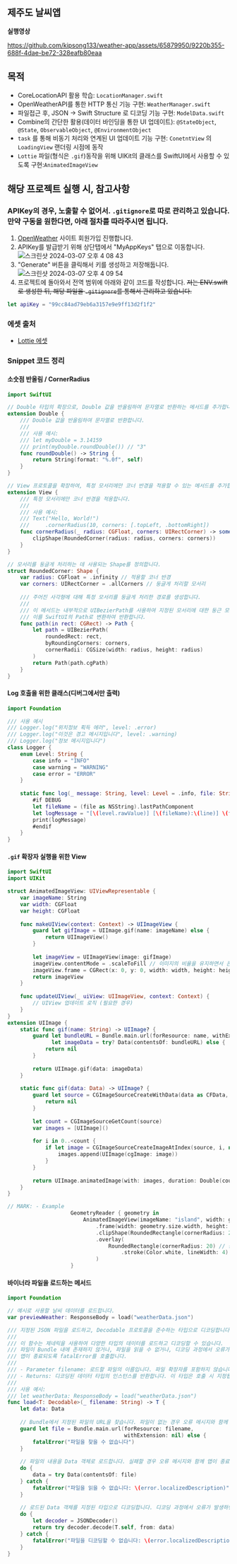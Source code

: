 ## 제주도 날씨앱
**실행영상**

https://github.com/kipsong133/weather-app/assets/65879950/9220b355-688f-4dae-be72-328eafb80eaa

## 목적
- CoreLocationAPI 활용 학습: `LocationManager.swift`
- OpenWeatherAPI를 통한 HTTP 통신 기능 구현: `WeatherManager.swift`
- 파일접근 후, JSON -> Swift Structure 로 디코딩 기능 구현: `ModelData.swift`
- Combine의 간단한 활용(데이터 바인딩을 통한 UI 업데이트): `@StateObject`, `@State`, `ObservableObject`, `@EnvironmentObject`
- `task` 를 통해 비동기 처리와 연계된 UI 업데이트 기능 구현: `ConetntView` 의 `LoadingView` 랜더링 시점에 동작
- `Lottie` 파일(형식은 `.gif`)동작을 위해 UIKit의 클래스를 SwiftUI에서 사용할 수 있도록 구현:`AnimatedImageView`

## 해당 프로젝트 실행 시, 참고사항

### APIKey의 경우, 노출할 수 없어서. `.gitignore`로 따로 관리하고 있습니다. 만약 구동을 원한다면, 아래 절차를 따라주시면 됩니다.
1. [OpenWeather](https://openweathermap.org/) 사이트 회원가입 진행합니다.
2. APIKey를 발급받기 위해 상단탭에서 "MyAppKeys" 탭으로 이동합니다.
![스크린샷 2024-03-07 오후 4 08 43](https://github.com/kipsong133/weather-app/assets/65879950/e1293292-9b4a-42a3-99a0-06a884259544)
3. "Generate" 버튼을 클릭해서 키를 생성하고 저장해둡니다.
![스크린샷 2024-03-07 오후 4 09 54](https://github.com/kipsong133/weather-app/assets/65879950/b26da9a9-dc87-4346-9777-6001953e1c27)
4. 프로젝트에 돌아와서 전역 범위에 아래와 같이 코드를 작성합니다.
~~저는 ENV.swift로 생성한 뒤, 해당 파일을 `.gitignore`를 통해서 관리하고 있습니다.~~
```swift
let apiKey = "99cc84ad79eb6a3157e9e9ff13d2f1f2"
```

### 에셋 출처
- [Lottie 에셋](https://lottiefiles.com/kr/animations/qutab-guano-i62zaS81L1)

### Snippet 코드 정리

#### 소숫점 반올림 / CornerRadius
```swift
import SwiftUI

// Double 타입의 확장으로, Double 값을 반올림하여 문자열로 반환하는 메서드를 추가합니다.
extension Double {
    /// Double 값을 반올림하여 문자열로 반환합니다.
    ///
    /// 사용 예시:
    /// let myDouble = 3.14159
    /// print(myDouble.roundDouble()) // "3"
    func roundDouble() -> String {
        return String(format: "%.0f", self)
    }
}

// View 프로토콜을 확장하여, 특정 모서리에만 코너 반경을 적용할 수 있는 메서드를 추가합니다.
extension View {
    /// 특정 모서리에만 코너 반경을 적용합니다.
    ///
    /// 사용 예시:
    /// Text("Hello, World!")
    ///     .cornerRadius(10, corners: [.topLeft, .bottomRight])
    func cornerRadius(_ radius: CGFloat, corners: UIRectCorner) -> some View {
        clipShape(RoundedCorner(radius: radius, corners: corners))
    }
}

// 모서리를 둥글게 처리하는 데 사용되는 Shape를 정의합니다.
struct RoundedCorner: Shape {
    var radius: CGFloat = .infinity // 적용할 코너 반경
    var corners: UIRectCorner = .allCorners // 둥글게 처리할 모서리
    
    /// 주어진 사각형에 대해 특정 모서리를 둥글게 처리한 경로를 생성합니다.
    ///
    /// 이 메서드는 내부적으로 UIBezierPath를 사용하여 지정된 모서리에 대한 둥근 모양을 생성하고,
    /// 이를 SwiftUI의 Path로 변환하여 반환합니다.
    func path(in rect: CGRect) -> Path {
        let path = UIBezierPath(
            roundedRect: rect,
            byRoundingCorners: corners,
            cornerRadii: CGSize(width: radius, height: radius)
        )
        return Path(path.cgPath)
    }
}

```

#### Log 호출을 위한 클래스(디버그에서만 출력)
```swift
import Foundation

/// 사용 예시
/// Logger.log("위치정보 획득 에러", level: .error)
/// Logger.log("이것은 경고 메시지입니다", level: .warning)
/// Logger.log("정보 메시지입니다")
class Logger {
    enum Level: String {
        case info = "INFO"
        case warning = "WARNING"
        case error = "ERROR"
    }
    
    static func log(_ message: String, level: Level = .info, file: String = #file, function: String = #function, line: Int = #line) {
        #if DEBUG
        let fileName = (file as NSString).lastPathComponent
        let logMessage = "[\(level.rawValue)] [\(fileName):\(line)] \(function) - \(message)"
        print(logMessage)
        #endif
    }
}
```

#### `.gif` 확장자 실행을 위한 View
```swift
import SwiftUI
import UIKit

struct AnimatedImageView: UIViewRepresentable {
    var imageName: String
    var width: CGFloat
    var height: CGFloat
    
    func makeUIView(context: Context) -> UIImageView {
        guard let gifImage = UIImage.gif(name: imageName) else {
            return UIImageView()
        }
        
        let imageView = UIImageView(image: gifImage)
        imageView.contentMode = .scaleToFill // 이미지의 비율을 유지하면서 콘텐츠를 맞춤
        imageView.frame = CGRect(x: 0, y: 0, width: width, height: height) // 여기에서 크기를 지정
        return imageView
    }
    
    func updateUIView(_ uiView: UIImageView, context: Context) {
        // UIView 업데이트 로직 (필요한 경우)
    }
}
extension UIImage {
    static func gif(name: String) -> UIImage? {
        guard let bundleURL = Bundle.main.url(forResource: name, withExtension: "gif"),
              let imageData = try? Data(contentsOf: bundleURL) else {
            return nil
        }
        
        return UIImage.gif(data: imageData)
    }
    
    static func gif(data: Data) -> UIImage? {
        guard let source = CGImageSourceCreateWithData(data as CFData, nil) else {
            return nil
        }
        
        let count = CGImageSourceGetCount(source)
        var images = [UIImage]()
        
        for i in 0..<count {
            if let image = CGImageSourceCreateImageAtIndex(source, i, nil) {
                images.append(UIImage(cgImage: image))
            }
        }
        
        return UIImage.animatedImage(with: images, duration: Double(count) / 10.0)
    }
}

// MARK: - Example
                    GeometryReader { geometry in
                        AnimatedImageView(imageName: "island", width: geometry.size.width, height: geometry.size.height)
                            .frame(width: geometry.size.width, height: geometry.size.height) // 뷰의 크기를 지정
                            .clipShape(RoundedRectangle(cornerRadius: 20)) // 둥근 모서리 적용
                            .overlay(
                                RoundedRectangle(cornerRadius: 20) // 둥근 모서리가 적용된 테두리를 그림
                                    .stroke(Color.white, lineWidth: 4) // 테두리의 색상과 두께를 지정
                            )
                    }

```

#### 바이너라 파일을 로드하는 메서드
```swift
import Foundation

// 예시로 사용할 날씨 데이터를 로드합니다.
var previewWeather: ResponseBody = load("weatherData.json")

/// 지정된 JSON 파일을 로드하고, Decodable 프로토콜을 준수하는 타입으로 디코딩합니다.
///
/// 이 함수는 제네릭을 사용하여 다양한 타입의 데이터를 로드하고 디코딩할 수 있습니다.
/// 파일이 Bundle 내에 존재하지 않거나, 파일을 읽을 수 없거나, 디코딩 과정에서 오류가 발생하는 경우
/// 앱이 종료되도록 fatalError를 호출합니다.
///
/// - Parameter filename: 로드할 파일의 이름입니다. 파일 확장자를 포함하지 않습니다.
/// - Returns: 디코딩된 데이터 타입의 인스턴스를 반환합니다. 이 타입은 호출 시 지정됩니다.
///
/// 사용 예시:
/// let weatherData: ResponseBody = load("weatherData.json")
func load<T: Decodable>(_ filename: String) -> T {
    let data: Data
    
    // Bundle에서 지정된 파일의 URL을 찾습니다. 파일이 없는 경우 오류 메시지와 함께 앱이 종료됩니다.
    guard let file = Bundle.main.url(forResource: filename,
                                     withExtension: nil) else {
        fatalError("파일을 찾을 수 없습니다")
    }
    
    // 파일의 내용을 Data 객체로 로드합니다. 실패할 경우 오류 메시지와 함께 앱이 종료됩니다.
    do {
        data = try Data(contentsOf: file)
    } catch {
        fatalError("파일을 읽을 수 없습니다: \(error.localizedDescription)")
    }
    
    // 로드된 Data 객체를 지정된 타입으로 디코딩합니다. 디코딩 과정에서 오류가 발생하면 오류 메시지와 함께 앱이 종료됩니다.
    do {
        let decoder = JSONDecoder()
        return try decoder.decode(T.self, from: data)
    } catch {
        fatalError("파일을 디코딩할 수 없습니다: \(error.localizedDescription)")
    }
}

```

